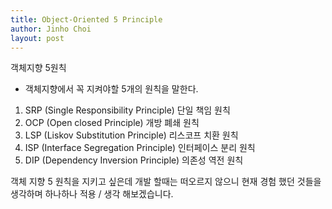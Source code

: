 ```yaml
---
title: Object-Oriented 5 Principle
author: Jinho Choi
layout: post
---
```

객체지향 5원칙

- 객체지향에서 꼭 지켜야할 5개의 원칙을 말한다.

1. SRP (Single Responsibility Principle) 단일 책임 원칙
2. OCP (Open closed Principle) 개방 폐쇄 원칙
3. LSP (Liskov Substitution Principle) 리스코프 치환 원칙
4. ISP (Interface Segregation Principle) 인터페이스 분리 원칙
5. DIP (Dependency Inversion Principle) 의존성 역전 원칙

객체 지향 5 원칙을 지키고 싶은데 개발 할때는 떠오르지 않으니 현재 경험 했던 것들을 생각하며
하나하나 적용 / 생각 해보겠습니다.